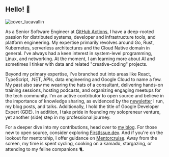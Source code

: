 ## Hello! 👋
![cover_lucavallin](https://github.com/lucavallin/lucavallin/assets/14332663/7e430e1d-5fd2-476b-a6e7-10058baf5150)

As a Senior Software Engineer at [GitHub Actions](https://github.com/features/actions), I have a deep-rooted passion for distributed systems, developer and infrastructure tools, and platform engineering. My expertise primarily revolves around Go, Rust, Kubernetes, serverless architectures and the Cloud Native domain in general. I've always had a keen interest in system-level programming, Linux, and networking. At the moment, I am learning more about AI and sometimes I tinker with data and related "creative-coding" projects.

Beyond my primary expertise, I've branched out into areas like React, TypeScript, .NET, APIs, data engineering and Google Cloud to name a few. My past also saw me wearing the hats of a consultant, delivering hands-on training sessions, hosting podcasts, and organizing engaging meetups for the tech community. I'm an active contributor to open source and believe in the importance of knowledge sharing, as evidenced by the [newsletter](https://lucavallin.substack.com) I run, my blog posts, and talks. Additionally, I hold the title of Google Developer Expert (GDE). In addition, I take pride in founding my solopreneur venture, yet another (side) step in my professional journey.

For a deeper dive into my contributions, head over to [my blog](https://lucavall.in). For those new to open source, consider exploring [FirstIssue.dev](https://firstissue.dev). And if you're on the lookout for mentorship, I offer guidance on [Mentorcruise](https://mentorcruise.com/mentor/lucacavallin/). Away from the screen, my time is spent cycling, cooking on a kamado, stargazing, or attending to my feline companions 🐈.
